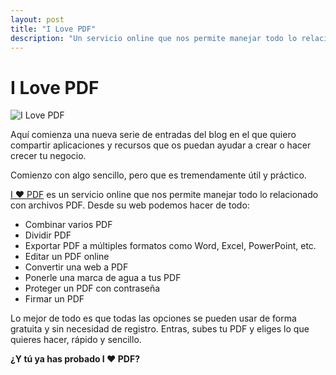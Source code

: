 ```yaml
---
layout: post
title: "I Love PDF"
description: "Un servicio online que nos permite manejar todo lo relacionado con archivos PDF"
---
```


# I Love PDF

![I Love PDF](https://cdn-images-1.medium.com/max/800/1*oVuWqw0eUsjENeAvATF-5g.jpeg)

Aquí comienza una nueva serie de entradas del blog en el que quiero compartir aplicaciones y recursos que os puedan ayudar a crear o hacer crecer tu negocio.

Comienzo con algo sencillo, pero que es tremendamente útil y práctico.

[I ❤️ PDF](https://ajra.es/blog/www.ilovepdf.com) es un servicio online que nos permite manejar todo lo relacionado con archivos PDF. Desde su web podemos hacer de todo:

- Combinar varios PDF
- Dividir PDF
- Exportar PDF a múltiples formatos como Word, Excel, PowerPoint, etc.
- Editar un PDF online
- Convertir una web a PDF
- Ponerle una marca de agua a tus PDF
- Proteger un PDF con contraseña
- Firmar un PDF

Lo mejor de todo es que todas las opciones se pueden usar de forma gratuita y sin necesidad de registro. Entras, subes tu PDF y eliges lo que quieres hacer, rápido y sencillo.

**¿Y tú ya has probado I ❤️ PDF?**